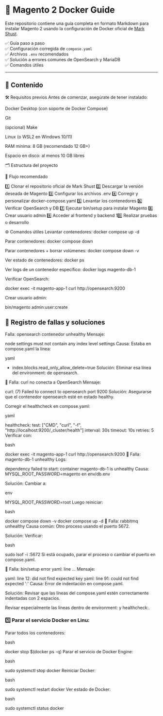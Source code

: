 # 🐳 Magento 2 Docker Guide

Este repositorio contiene una guía completa en formato Markdown para instalar Magento 2 usando la configuración de Docker oficial de [Mark Shust](https://github.com/markshust/docker-magento).

✅ Guía paso a paso  
✅ Configuración corregida de `compose.yaml`  
✅ Archivos `.env` recomendados  
✅ Solución a errores comunes de OpenSearch y MariaDB  
✅ Comandos útiles

---

## 📄 Contenido
🛠️ Requisitos previos
Antes de comenzar, asegúrate de tener instalado:

Docker Desktop (con soporte de Docker Compose)

Git

(opcional) Make

Linux (o WSL2 en Windows 10/11)

RAM mínima: 8 GB (recomendado 12 GB+)

Espacio en disco: al menos 10 GB libres

🗂️ Estructura del proyecto


🧭 Flujo recomendado

1️⃣ Clonar el repositorio oficial de Mark Shust
2️⃣ Descargar la versión deseada de Magento
3️⃣ Configurar los archivos .env
4️⃣ Corregir y personalizar docker-compose.yaml
5️⃣ Levantar los contenedores
6️⃣ Verificar OpenSearch y DB
7️⃣ Ejecutar bin/setup para instalar Magento
8️⃣ Crear usuario admin
9️⃣ Acceder al frontend y backend
10️⃣ Realizar pruebas o desarrollo

⚙️ Comandos útiles
Levantar contenedores:
docker compose up -d

Parar contenedores:
docker compose down

Parar contenedores + borrar volúmenes:
docker compose down -v

Ver estado de contenedores:
docker ps

Ver logs de un contenedor específico:
docker logs magento-db-1

Verificar OpenSearch:

docker exec -it magento-app-1 curl http://opensearch:9200

Crear usuario admin:

bin/magento admin:user:create

## 🚀 Registro de fallas y soluciones

Falla: opensearch contenedor unhealthy
Mensaje:

node settings must not contain any index level settings
Causa:
Estaba en compose.yaml la línea:

yaml

- index.blocks.read_only_allow_delete=true
Solución:
Eliminar esa línea del environment: de opensearch.

🚩 Falla: curl no conecta a OpenSearch
Mensaje:

curl: (7) Failed to connect to opensearch port 9200
Solución:
Asegurarse que el contenedor opensearch esté en estado healthy.

Corregir el healthcheck en compose.yaml:

yaml

healthcheck:
  test: ["CMD", "curl", "-f", "http://localhost:9200/_cluster/health"]
  interval: 30s
  timeout: 10s
  retries: 5
Verificar con:

bash

docker exec -it magento-app-1 curl http://opensearch:9200
🚩 Falla: magento-db-1 unhealthy
Logs:

dependency failed to start: container magento-db-1 is unhealthy
Causa:
MYSQL_ROOT_PASSWORD=magento en env/db.env

Solución:
Cambiar a:

env

MYSQL_ROOT_PASSWORD=root
Luego reiniciar:

bash

docker compose down -v
docker compose up -d
🚩 Falla: rabbitmq unhealthy
Causa común:
Otro proceso usando el puerto 5672.

Solución:
Verificar:

bash

sudo lsof -i :5672
Si está ocupado, parar el proceso o cambiar el puerto en compose.yaml.

🚩 Falla: bin/setup error yaml: line ...
Mensaje:

yaml: line 12: did not find expected key
yaml: line 91: could not find expected ':'
Causa:
Error de indentación en compose.yaml.

Solución:
Revisar que las líneas del compose.yaml estén correctamente indentadas con 2 espacios.

Revisar especialmente las líneas dentro de environment: y healthcheck:.





### 1️⃣ Parar el servicio Docker en Linu:

Parar todos los contenedores:

bash

docker stop $(docker ps -q)
Parar el servicio de Docker Engine:

bash

sudo systemctl stop docker
Reiniciar Docker:

bash

sudo systemctl restart docker
Ver estado de Docker:

bash

sudo systemctl status docker



